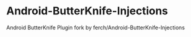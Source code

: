 # Android-ButterKnife-Injections
Android ButterKnife Plugin
fork by ferch/Android-ButterKnife-Injections
